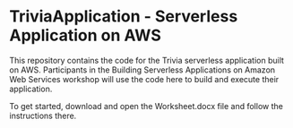 # TriviaApplication - Serverless Application on AWS
This repository contains the code for the Trivia serverless application built on AWS. 
Participants in the Building Serverless Applications on Amazon Web Services workshop will use the code here to build and execute their application.

To get started, download and open the Worksheet.docx file and follow the instructions there.
